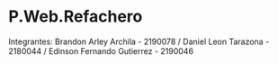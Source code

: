 # P.Web.Refachero

Integrantes:
Brandon Arley Archila - 2190078 /
Daniel Leon Tarazona - 2180044 /
Edinson Fernando Gutierrez - 2190046
